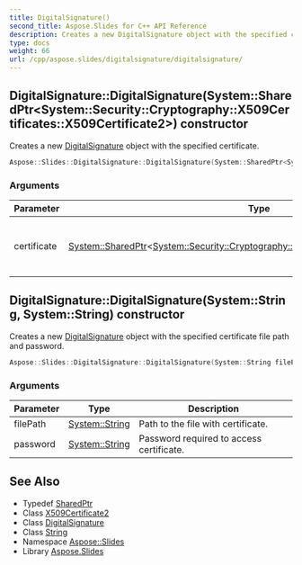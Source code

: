```yaml
---
title: DigitalSignature()
second_title: Aspose.Slides for C++ API Reference
description: Creates a new DigitalSignature object with the specified certificate.
type: docs
weight: 66
url: /cpp/aspose.slides/digitalsignature/digitalsignature/
---
```

## DigitalSignature::DigitalSignature(System::SharedPtr\<System::Security::Cryptography::X509Certificates::X509Certificate2\>) constructor


Creates a new [DigitalSignature](../) object with the specified certificate.

```cpp
Aspose::Slides::DigitalSignature::DigitalSignature(System::SharedPtr<System::Security::Cryptography::X509Certificates::X509Certificate2> certificate)
```


### Arguments

| Parameter | Type | Description |
| --- | --- | --- |
| certificate | [System::SharedPtr](../../../system/sharedptr/)\<[System::Security::Cryptography::X509Certificates::X509Certificate2](../../../system.security.cryptography.x509certificates/x509certificate2/)\> | Certificate that will be used to sign the presentation. |

## DigitalSignature::DigitalSignature(System::String, System::String) constructor


Creates a new [DigitalSignature](../) object with the specified certificate file path and password.

```cpp
Aspose::Slides::DigitalSignature::DigitalSignature(System::String filePath, System::String password)
```


### Arguments

| Parameter | Type | Description |
| --- | --- | --- |
| filePath | [System::String](../../../system/string/) | Path to the file with certificate. |
| password | [System::String](../../../system/string/) | Password required to access certificate. |

## See Also

* Typedef [SharedPtr](../../system/sharedptr/)
* Class [X509Certificate2](../../system.security.cryptography.x509certificates/x509certificate2/)
* Class [DigitalSignature](./)
* Class [String](../../system/string/)
* Namespace [Aspose::Slides](../)
* Library [Aspose.Slides](../../)